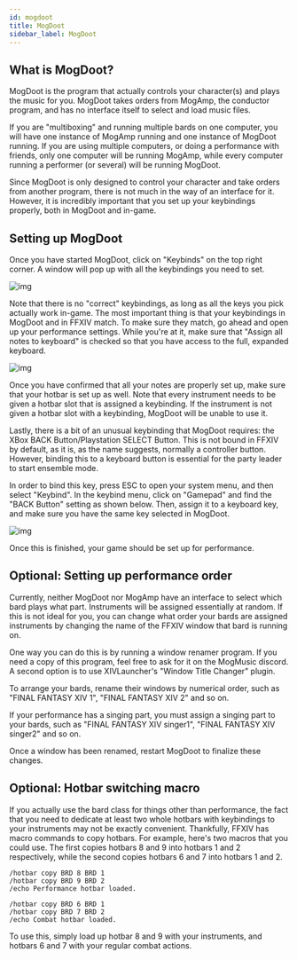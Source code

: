 ```yaml
---
id: mogdoot
title: MogDoot
sidebar_label: MogDoot
---
```



## What is MogDoot?

MogDoot is the program that actually controls your character(s) and plays the music for you. MogDoot takes orders from MogAmp, the conductor program, and has no interface itself to select and load music files. 

If you are "multiboxing" and running multiple bards on one computer, you will have one instance of MogAmp running and one instance of MogDoot running. If you are using multiple computers, or doing a performance with friends, only one computer will be running MogAmp, while every computer running a performer (or several) will be running MogDoot. 

Since MogDoot is only designed to control your character and take orders from another program, there is not much in the way of an interface for it. However, it is incredibly important that you set up your keybindings properly, both in MogDoot and in-game. 

## Setting up MogDoot

Once you have started MogDoot, click on "Keybinds" on the top right corner. A window will pop up with all the keybindings you need to set. 

![img](/img/mogdoot-keyboard-setup.png)

Note that there is no "correct" keybindings, as long as all the keys you pick actually work in-game. The most important thing is that your keybindings in MogDoot and in FFXIV match. To make sure they match, go ahead and open up your performance settings. While you're at it, make sure that "Assign all notes to keyboard" is checked so that you have access to the full, expanded keyboard. 

![img](/img/in-game-settings.png)

Once you have confirmed that all your notes are properly set up, make sure that your hotbar is set up as well. Note that every instrument needs to be given a hotbar slot that is assigned a keybinding. If the instrument is not given a hotbar slot with a keybinding, MogDoot will be unable to use it. 

Lastly, there is a bit of an unusual keybinding that MogDoot requires: the XBox BACK Button/Playstation SELECT Button. This is not bound in FFXIV by default, as it is, as the name suggests, normally a controller button. However, binding this to a keyboard button is essential for the party leader to start ensemble mode. 

In order to bind this key, press ESC to open your system menu, and then select "Keybind". In the keybind menu, click on "Gamepad" and find the "BACK Button" setting as shown below. Then, assign it to a keyboard key, and make sure you have the same key selected in MogDoot.

![img](/img/select-button-keybind.png)

Once this is finished, your game should be set up for performance. 

## Optional: Setting up performance order

Currently, neither MogDoot nor MogAmp have an interface to select which bard plays what part. Instruments will be assigned essentially at random. If this is not ideal for you, you can change what order your bards are assigned instruments by changing the name of the FFXIV window that bard is running on. 

One way you can do this is by running a window renamer program. If you need a copy of this program, feel free to ask for it on the MogMusic discord. A second option is to use XIVLauncher's "Window Title Changer" plugin. 

To arrange your bards, rename their windows by numerical order, such as "FINAL FANTASY XIV 1", "FINAL FANTASY XIV 2" and so on. 

If your performance has a singing part, you must assign a singing part to your bards, such as "FINAL FANTASY XIV singer1", "FINAL FANTASY XIV singer2" and so on.

Once a window has been renamed, restart MogDoot to finalize these changes. 

## Optional: Hotbar switching macro

If you actually use the bard class for things other than performance, the fact that you need to dedicate at least two whole hotbars with keybindings to your instruments may not be exactly convenient. Thankfully, FFXIV has macro commands to copy hotbars. For example, here's two macros that you could use. The first copies hotbars 8 and 9 into hotbars 1 and 2 respectively, while the second copies hotbars 6 and 7 into hotbars 1 and 2. 

```
/hotbar copy BRD 8 BRD 1
/hotbar copy BRD 9 BRD 2
/echo Performance hotbar loaded.
```

```
/hotbar copy BRD 6 BRD 1
/hotbar copy BRD 7 BRD 2
/echo Combat hotbar loaded.
```

To use this, simply load up hotbar 8 and 9 with your instruments, and hotbars 6 and 7 with your regular combat actions. 
